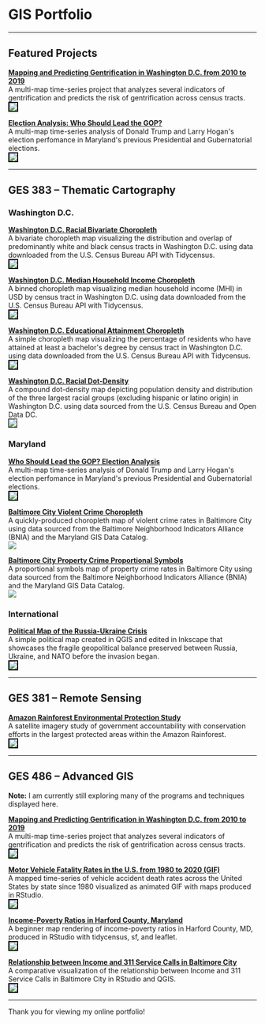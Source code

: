 
# GIS Portfolio

---

## Featured Projects

**[Mapping and Predicting Gentrification in Washington D.C. from 2010 to 2019](/Project486.4/index)** <br>
A multi-map time-series project that analyzes several indicators of gentrification and predicts the risk of gentrification across census tracts. <br>
[<img style="border:2px solid black;" src="Project486.4/GentFinalMap.svg?raw=true"/>](/Project486.4/index)

**[Election Analysis: Who Should Lead the GOP?](/Project383.8/index)** <br>
A multi-map time-series analysis of Donald Trump and Larry Hogan's election perfomance in Maryland's previous Presidential and Gubernatorial elections. <br>
[<img style="border:2px solid black;" src="Project383.8/GES_383_Final.svg?raw=true"/>](/Project383.8/index)

---

## GES  383 – Thematic Cartography 

### Washington D.C.

**[Washington D.C. Racial Bivariate Choropleth](/Project383/Project383.5/index)** <br>
A bivariate choropleth map visualizing the distribution and overlap of predominantly white and black census tracts in Washington D.C. using data downloaded from the U.S. Census Bureau API with Tidycensus. <br>
[<img style="border:2px solid black;" src="Project383/Project383.5/FinalRaceMap-1.png?raw=true"/>](/Project383/Project383.5/index)

**[Washington D.C. Median Household Income Choropleth](/Project383/Project383.6/index)** <br>
A binned choropleth map visualizing median household income (MHI) in USD by census tract in Washington D.C. using data downloaded from the U.S. Census Bureau API with Tidycensus. <br>
[<img style="border:2px solid black;" src="Project383/Project383.6/FinalMHIMap-1.png?raw=true"/>](/Project383/Project383.6/index)

**[Washington D.C. Educational Attainment Choropleth](/Project383/Project383.7/index)** <br>
A simple choropleth map visualizing the percentage of residents who have attained at least a bachelor's degree by census tract in Washington D.C. using data downloaded from the U.S. Census Bureau API with Tidycensus. <br>
[<img style="border:2px solid black;" src="Project383/Project383.7/FinalEduMap-1.png?raw=true"/>](/Project383/Project383.7/index)

**[Washington D.C. Racial Dot-Density](/Project383/Project383.3/index)** <br>
A compound dot-density map depicting population density and distribution of the three largest racial groups (excluding hispanic or latino origin) in Washington D.C. using data sourced from the U.S. Census Bureau and Open Data DC. <br>
[<img style="border:1px solid black;" src="Project383/Project383.3/ges383.3.png?raw=true"/>](/Project383/Project383.3/index) <br>

### Maryland

**[Who Should Lead the GOP? Election Analysis](/Project383.8/index)** <br>
A multi-map time-series analysis of Donald Trump and Larry Hogan's election perfomance in Maryland's previous Presidential and Gubernatorial elections. <br>
[<img style="border:2px solid black;" src="Project383.8/GES_383_Final.svg?raw=true"/>](/Project383.8/index)

**[Baltimore City Violent Crime Choropleth](/Project383/Project383.2/index)** <br>
A quickly-produced choropleth map of violent crime rates in Baltimore City using data sourced from the Baltimore Neighborhood Indicators Alliance (BNIA) and the Maryland GIS Data Catalog. <br>
[<img src="Project383/Project383.2/Lab3ges383.svg?raw=true"/>](/Project383/Project383.2/index)

**[Baltimore City Property Crime Proportional Symbols](/Project383/Project383.4/index)** <br>
A proportional symbols map of property crime rates in Baltimore City using data sourced from the Baltimore Neighborhood Indicators Alliance (BNIA) and the Maryland GIS Data Catalog. <br>
[<img src="Project383/Project383.4/Labwk10ges383.1.png?raw=true"/>](/Project383/Project383.4/index) <br>

### International

**[Political Map of the Russia-Ukraine Crisis](/Project383/Project383.1/index)** <br>
A simple political map created in QGIS and edited in Inkscape that showcases the fragile geopolitical balance preserved between Russia, Ukraine, and NATO before the invasion began. <br>
[<img style="border:2px solid black;" src="Project383/Project383.1/ukrainerussiaMAP.svg?raw=true"/>](/Project383/Project383.1/index)

---

## GES  381 – Remote Sensing

**[Amazon Rainforest Environmental Protection Study](/Project381/index)** <br>
A satellite imagery study of government accountability with conservation efforts in the largest protected areas within the Amazon Rainforest. <br>
[<img style="border:2px solid black;" src="Project381/Screen Shot 2022-02-14 at 11.14.42 PM.png?raw=true"/>](/Project381/index)

---

## GES  486 – Advanced GIS 

**Note:** I am currently still exploring many of the programs and techniques displayed here.

**[Mapping and Predicting Gentrification in Washington D.C. from 2010 to 2019](/Project486.4/index)** <br>
A multi-map time-series project that analyzes several indicators of gentrification and predicts the risk of gentrification across census tracts. <br>
[<img style="border:2px solid black;" src="Project486.4/GentFinalMap.svg?raw=true"/>](/Project486.4/index)

**[Motor Vehicle Fatality Rates in the U.S. from 1980 to 2020 (GIF)](/Project486.3/index)** <br>
A mapped time-series of vehicle accident death rates across the United States by state since 1980 visualized as animated GIF with maps produced in RStudio. <br>
[<img style="border:2px solid black;" src="Project486.3/P1MotorDeaths.gif?raw=true"/>](/Project486.3/index)

**[Income-Poverty Ratios in Harford County, Maryland](/Project486.1/index)** <br>
A beginner map rendering of income-poverty ratios in Harford County, MD, produced in RStudio with tidycensus, sf, and leaflet. <br>
[<img style="border:2px solid black;" src="Project486.1/Screen Shot 2022-02-21 at 10.09.36 PM.png?raw=true"/>](/Project486.1/index)

**[Relationship between Income and 311 Service Calls in Baltimore City](/Project486.2/index)** <br>
A comparative visualization of the relationship between Income and 311 Service Calls in Baltimore City in RStudio and QGIS. <br>
[<img style="border:2px solid black;" src="Project486.2/BCityRelat.png?raw=true"/>](/Project486.2/index)

---

Thank you for viewing my online portfolio!
